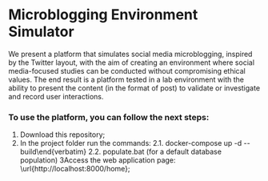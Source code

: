 # Microblogging Environment Simulator

 
We present a platform that simulates social media microblogging, inspired by the Twitter layout, with the aim of creating an environment where social media-focused studies can be conducted without compromising ethical values.  The end result is a platform tested in a lab environment with the ability to present the content (in the format of post) to validate or investigate and record user interactions.

###  To use the platform, you can follow the next steps:

1. Download this repository;
2. In the project folder run the commands:
2.1. docker-compose up -d --build\end{verbatim}
2.2. populate.bat (for a default database population) 
3Access the web application page: \url{http://localhost:8000/home};

